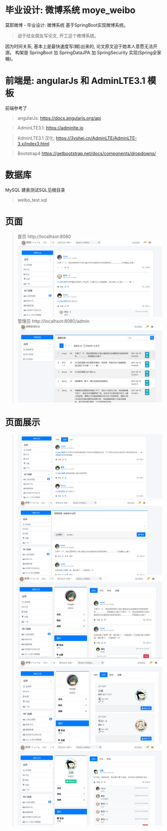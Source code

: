 # 毕业设计: 微博系统  moye_weibo 
莫耶微博  - 毕业设计: 微博系统
基于SpringBoot实现微博系统。
> 迫于给女朋友写论文, 开工这个微博系统。

因为时间关系, 基本上是最快速度写(糊)出来的, 论文原文迫于她本人意愿无法开源。
构架是 SpringBoot 加 SpringDataJPA 加 SpringSecurity 实现(Spring全家桶)。

# 前端是: angularJs 和 AdminLTE3.1 模板 

前端参考了
> angularJs: https://docs.angularjs.org/api

> AdminLTE3.1: https://adminlte.io

> AdminLTE3.1 汉化:  https://3vshej.cn/AdminLTE/AdminLTE-3.x/index3.html

> Bootstrap4 https://getbootstrap.net/docs/components/dropdowns/

# 数据库
MySQL  建表测试SQL见根目录  
> weibo_test.sql

# 页面
> 首页 http://localhsot:8080
![img.png](img.png)
> 管理员 http://localhsot:8080/admin
> ![img_1.png](img_1.png)

# 页面展示
> ![img_2.png](img_2.png)
> ![img_3.png](img_3.png)
> ![img_4.png](img_4.png)
> ![img_5.png](img_5.png)
> ![img_6.png](img_6.png)
